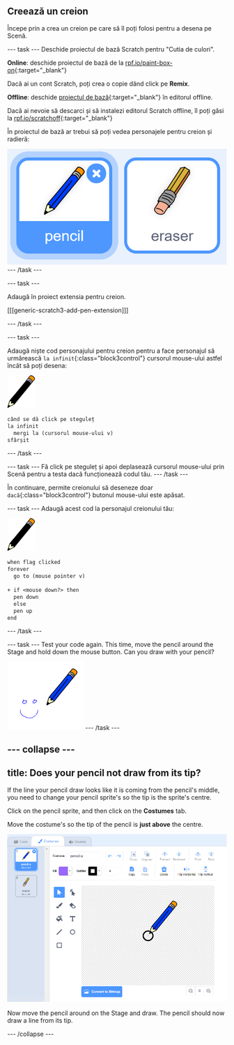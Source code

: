 ## Creează un creion

Începe prin a crea un creion pe care să îl poți folosi pentru a desena pe Scenă.

\--- task \--- Deschide proiectul de bază Scratch pentru "Cutia de culori".

**Online**: deschide proiectul de bază de la [rpf.io/paint-box-on](http://rpf.io/paint-box-on){:target="_blank"}

Dacă ai un cont Scratch, poți crea o copie dând click pe **Remix**.

**Offline**: deschide [proiectul de bază](http://rpf.io/p/en/paint-box-go){:target="_blank"} în editorul offline.

Dacă ai nevoie să descarci și să instalezi editorul Scratch offline, îl poți găsi la [rpf.io/scratchoff](http://rpf.io/scratchoff){:target="_blank"}

În proiectul de bază ar trebui să poți vedea personajele pentru creion și radieră:

![captură de ecran](images/paint-starter.png) \--- /task \---

\--- task \---

Adaugă în proiect extensia pentru creion.

[[[generic-scratch3-add-pen-extension]]]

\--- /task \---

\--- task \---

Adaugă niște cod personajului pentru creion pentru a face personajul să urmărească `la infinit`{:class="block3control"} cursorul mouse-ului astfel încât să poți desena:

![pencil](images/pencil.png)

```blocks3
când se dă click pe steguleț
la infinit
  mergi la (cursorul mouse-ului v)
sfârșit
```

\--- /task \---

\--- task \--- Fă click pe steguleț și apoi deplasează cursorul mouse-ului prin Scenă pentru a testa dacă funcționează codul tău. \--- /task \---

În continuare, permite creionului să deseneze doar `dacă`{:class="block3control"} butonul mouse-ului este apăsat.

\--- task \--- Adaugă acest cod la personajul creionului tău:

![pencil](images/pencil.png)

```blocks3
when flag clicked
forever
  go to (mouse pointer v)

+ if <mouse down?> then
  pen down
  else
  pen up
end
```

\--- /task \---

\--- task \--- Test your code again. This time, move the pencil around the Stage and hold down the mouse button. Can you draw with your pencil?

![screenshot](images/paint-draw.png) \--- /task \---

## \--- collapse \---

## title: Does your pencil not draw from its tip?

If the line your pencil draw looks like it is coming from the pencil's middle, you need to change your pencil sprite's so the tip is the sprite's centre.

Click on the pencil sprite, and then click on the **Costumes** tab.

Move the costume's so the tip of the pencil is **just above** the centre.

![Costume center](images/costume-center-annotated.png)

Now move the pencil around on the Stage and draw. The pencil should now draw a line from its tip.

\--- /collapse \---